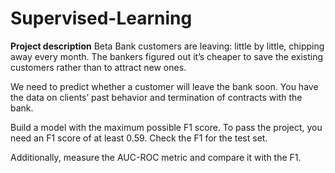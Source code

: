 # Supervised-Learning

**Project description**
Beta Bank customers are leaving: little by little, chipping away every month. The bankers figured out it’s cheaper to save the existing customers rather than to attract new ones.

We need to predict whether a customer will leave the bank soon. You have the data on clients’ past behavior and termination of contracts with the bank.

Build a model with the maximum possible F1 score. To pass the project, you need an F1 score of at least 0.59. Check the F1 for the test set.

Additionally, measure the AUC-ROC metric and compare it with the F1.
